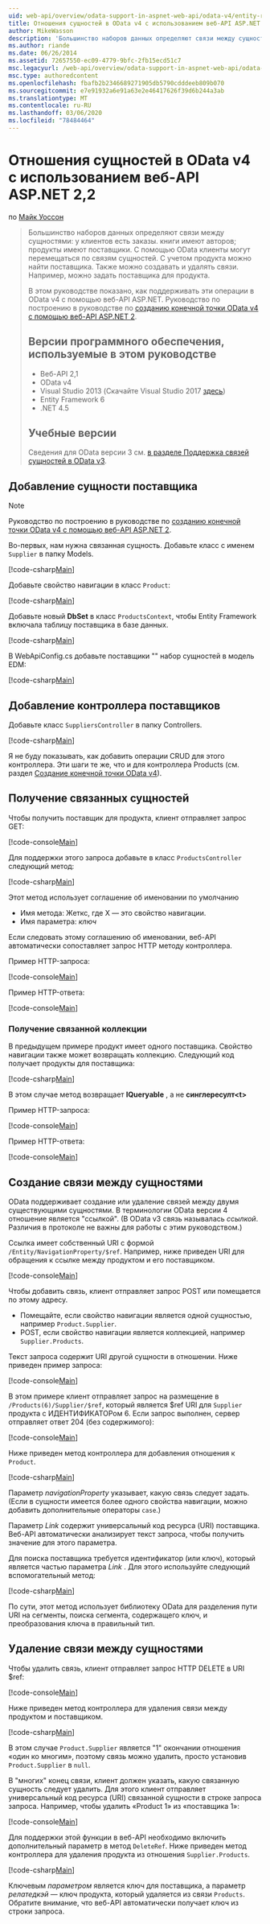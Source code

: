 ```yaml
---
uid: web-api/overview/odata-support-in-aspnet-web-api/odata-v4/entity-relations-in-odata-v4
title: Отношения сущностей в OData v4 с использованием веб-API ASP.NET 2,2 | Документация Майкрософт
author: MikeWasson
description: 'Большинство наборов данных определяют связи между сущностями: у клиентов есть заказы. книги имеют авторов; продукты имеют поставщики. С помощью OData клиенты могут перемещаться по...'
ms.author: riande
ms.date: 06/26/2014
ms.assetid: 72657550-ec09-4779-9bfc-2fb15ecd51c7
msc.legacyurl: /web-api/overview/odata-support-in-aspnet-web-api/odata-v4/entity-relations-in-odata-v4
msc.type: authoredcontent
ms.openlocfilehash: fbafb2b2346689271905db5790cdddeeb809b070
ms.sourcegitcommit: e7e91932a6e91a63e2e46417626f39d6b244a3ab
ms.translationtype: MT
ms.contentlocale: ru-RU
ms.lasthandoff: 03/06/2020
ms.locfileid: "78484464"
---
```

# <a name="entity-relations-in-odata-v4-using-aspnet-web-api-22"></a>Отношения сущностей в OData v4 с использованием веб-API ASP.NET 2,2

по [Майк Уоссон](https://github.com/MikeWasson)

> Большинство наборов данных определяют связи между сущностями: у клиентов есть заказы. книги имеют авторов; продукты имеют поставщики. С помощью OData клиенты могут перемещаться по связям сущностей. С учетом продукта можно найти поставщика. Также можно создавать и удалять связи. Например, можно задать поставщика для продукта.
>
> В этом руководстве показано, как поддерживать эти операции в OData v4 с помощью веб-API ASP.NET. Руководство по построению в руководстве по [созданию конечной точки OData v4 с помощью веб-API ASP.NET 2](create-an-odata-v4-endpoint.md).
>
> ## <a name="software-versions-used-in-the-tutorial"></a>Версии программного обеспечения, используемые в этом руководстве
>
> - Веб-API 2,1
> - OData v4
> - Visual Studio 2013 (Скачайте Visual Studio 2017 [здесь](https://visualstudio.microsoft.com/downloads/?utm_medium=microsoft&utm_source=docs.microsoft.com&utm_campaign=button+cta&utm_content=download+vs2017))
> - Entity Framework 6
> - .NET 4.5
>
> ## <a name="tutorial-versions"></a>Учебные версии
>
> Сведения для OData версии 3 см. [в разделе Поддержка связей сущностей в OData v3](https://asp.net/web-api/overview/odata-support-in-aspnet-web-api/odata-v3/working-with-entity-relations).

## <a name="add-a-supplier-entity"></a>Добавление сущности поставщика

> [!NOTE]
> Руководство по построению в руководстве по [созданию конечной точки OData v4 с помощью веб-API ASP.NET 2](create-an-odata-v4-endpoint.md).

Во-первых, нам нужна связанная сущность. Добавьте класс с именем `Supplier` в папку Models.

[!code-csharp[Main](entity-relations-in-odata-v4/samples/sample1.cs)]

Добавьте свойство навигации в класс `Product`:

[!code-csharp[Main](entity-relations-in-odata-v4/samples/sample2.cs?highlight=13-15)]

Добавьте новый **DbSet** в класс `ProductsContext`, чтобы Entity Framework включала таблицу поставщика в базе данных.

[!code-csharp[Main](entity-relations-in-odata-v4/samples/sample3.cs?highlight=10)]

В WebApiConfig.cs добавьте поставщики &quot;&quot; набор сущностей в модель EDM:

[!code-csharp[Main](entity-relations-in-odata-v4/samples/sample4.cs?highlight=6)]

## <a name="add-a-suppliers-controller"></a>Добавление контроллера поставщиков

Добавьте класс `SuppliersController` в папку Controllers.

[!code-csharp[Main](entity-relations-in-odata-v4/samples/sample5.cs)]

Я не буду показывать, как добавить операции CRUD для этого контроллера. Эти шаги те же, что и для контроллера Products (см. раздел [Создание конечной точки OData v4](create-an-odata-v4-endpoint.md)).

## <a name="getting-related-entities"></a>Получение связанных сущностей

Чтобы получить поставщик для продукта, клиент отправляет запрос GET:

[!code-console[Main](entity-relations-in-odata-v4/samples/sample6.cmd)]

Для поддержки этого запроса добавьте в класс `ProductsController` следующий метод:

[!code-csharp[Main](entity-relations-in-odata-v4/samples/sample7.cs)]

Этот метод использует соглашение об именовании по умолчанию

- Имя метода: Жеткс, где X — это свойство навигации.
- Имя параметра: *ключ*

Если следовать этому соглашению об именовании, веб-API автоматически сопоставляет запрос HTTP методу контроллера.

Пример HTTP-запроса:

[!code-console[Main](entity-relations-in-odata-v4/samples/sample8.cmd)]

Пример HTTP-ответа:

[!code-console[Main](entity-relations-in-odata-v4/samples/sample9.cmd)]

### <a name="getting-a-related-collection"></a>Получение связанной коллекции

В предыдущем примере продукт имеет одного поставщика. Свойство навигации также может возвращать коллекцию. Следующий код получает продукты для поставщика:

[!code-csharp[Main](entity-relations-in-odata-v4/samples/sample10.cs)]

В этом случае метод возвращает **IQueryable** , а не **синглересулт&lt;t&gt;**

Пример HTTP-запроса:

[!code-console[Main](entity-relations-in-odata-v4/samples/sample11.cmd)]

Пример HTTP-ответа:

[!code-console[Main](entity-relations-in-odata-v4/samples/sample12.cmd)]

## <a name="creating-a-relationship-between-entities"></a>Создание связи между сущностями

OData поддерживает создание или удаление связей между двумя существующими сущностями. В терминологии OData версии 4 отношение является &quot;ссылкой&quot;. (В OData v3 связь называлась *ссылкой*. Различия в протоколе не важны для работы с этим руководством.)

Ссылка имеет собственный URI с формой `/Entity/NavigationProperty/$ref`. Например, ниже приведен URI для обращения к ссылке между продуктом и его поставщиком.

[!code-console[Main](entity-relations-in-odata-v4/samples/sample13.cmd)]

Чтобы добавить связь, клиент отправляет запрос POST или помещается по этому адресу.

- Помещайте, если свойство навигации является одной сущностью, например `Product.Supplier`.
- POST, если свойство навигации является коллекцией, например `Supplier.Products`.

Текст запроса содержит URI другой сущности в отношении. Ниже приведен пример запроса:

[!code-console[Main](entity-relations-in-odata-v4/samples/sample14.cmd)]

В этом примере клиент отправляет запрос на размещение в `/Products(6)/Supplier/$ref`, который является $ref URI для `Supplier` продукта с ИДЕНТИФИКАТОРом 6. Если запрос выполнен, сервер отправляет ответ 204 (без содержимого):

[!code-console[Main](entity-relations-in-odata-v4/samples/sample15.cmd)]

Ниже приведен метод контроллера для добавления отношения к `Product`.

[!code-csharp[Main](entity-relations-in-odata-v4/samples/sample16.cs)]

Параметр *navigationProperty* указывает, какую связь следует задать. (Если в сущности имеется более одного свойства навигации, можно добавить дополнительные операторы `case`.)

Параметр *Link* содержит универсальный код ресурса (URI) поставщика. Веб-API автоматически анализирует текст запроса, чтобы получить значение для этого параметра.

Для поиска поставщика требуется идентификатор (или ключ), который является частью параметра *Link* . Для этого используйте следующий вспомогательный метод:

[!code-csharp[Main](entity-relations-in-odata-v4/samples/sample17.cs)]

По сути, этот метод использует библиотеку OData для разделения пути URI на сегменты, поиска сегмента, содержащего ключ, и преобразования ключа в правильный тип.

## <a name="deleting-a-relationship-between-entities"></a>Удаление связи между сущностями

Чтобы удалить связь, клиент отправляет запрос HTTP DELETE в URI $ref:

[!code-console[Main](entity-relations-in-odata-v4/samples/sample18.cmd)]

Ниже приведен метод контроллера для удаления связи между продуктом и поставщиком.

[!code-csharp[Main](entity-relations-in-odata-v4/samples/sample19.cs)]

В этом случае `Product.Supplier` является &quot;1&quot; окончании отношения «один ко многим», поэтому связь можно удалить, просто установив `Product.Supplier` в `null`.

В &quot;многих&quot; конец связи, клиент должен указать, какую связанную сущность следует удалить. Для этого клиент отправляет универсальный код ресурса (URI) связанной сущности в строке запроса запроса. Например, чтобы удалить «Product 1» из «поставщика 1»:

[!code-console[Main](entity-relations-in-odata-v4/samples/sample20.cmd?highlight=1)]

Для поддержки этой функции в веб-API необходимо включить дополнительный параметр в метод `DeleteRef`. Ниже приведен метод контроллера для удаления продукта из отношения `Supplier.Products`.

[!code-csharp[Main](entity-relations-in-odata-v4/samples/sample21.cs)]

Ключевым *параметром* является ключ для поставщика, а параметр *релатедкэй* — ключ продукта, который удаляется из связи `Products`. Обратите внимание, что веб-API автоматически получает ключ из строки запроса.
